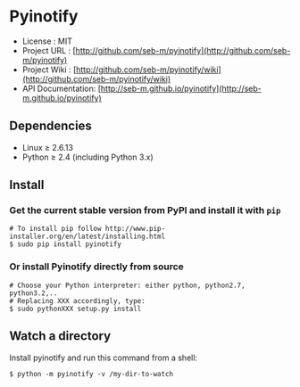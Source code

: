# Pyinotify

* License          : MIT
* Project URL      : [http://github.com/seb-m/pyinotify](http://github.com/seb-m/pyinotify)
* Project Wiki     : [http://github.com/seb-m/pyinotify/wiki](http://github.com/seb-m/pyinotify/wiki)
* API Documentation: [http://seb-m.github.io/pyinotify](http://seb-m.github.io/pyinotify)


## Dependencies

* Linux ≥ 2.6.13
* Python ≥ 2.4 (including Python 3.x)


## Install

### Get the current stable version from PyPI and install it with `pip`

    # To install pip follow http://www.pip-installer.org/en/latest/installing.html
    $ sudo pip install pyinotify

### Or install Pyinotify directly from source

    # Choose your Python interpreter: either python, python2.7, python3.2,..
    # Replacing XXX accordingly, type:
    $ sudo pythonXXX setup.py install


## Watch a directory

Install pyinotify and run this command from a shell:

    $ python -m pyinotify -v /my-dir-to-watch
